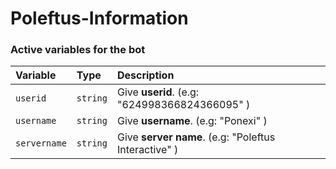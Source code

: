 # Poleftus-Information
### Active variables for the bot

| Variable | Type     | Description                       |
| :-------- | :------- | :-------------------------------- |
| `userid`      | `string` | Give **userid**. (e.g: "624998366824366095" ) |
| `username`      | `string` | Give **username**. (e.g: "Ponexi" ) |
| `servername`      | `string` | Give **server name**. (e.g: "Poleftus Interactive" ) |
